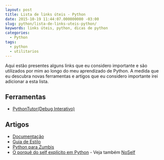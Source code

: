 ```yaml
---
layout: post
title: Lista de links úteis - Python
date: 2015-10-19 11:44:07.000000000 -03:00
slug: python/lista-de-links-uteis-python/
keywords: links úteis, python, dicas de python
categories:
  - Python
tags:
  - python
  - utilitarios
---
```


Aqui estão presentes alguns links que eu considero importante e são utilizados por mim ao longo do meu aprendizado de Python. A medida que eu descubra novas ferramentas e artigos que eu considero importante irei adicionar a esta lista.

## Ferramentas

- [PythonTutor(Debug Interativo)][pythontutor]

## Artigos

- [Documentação][python_documentacao]
- [Guia de Estilo][python_guia_estilo]
- [Python para Zumbis][python_para_zumbis]
- [O porquê do self explícito em Python][porque_self_explicito_python] - Veja também [NoSelf][porque_no_self_python]

[pythontutor]: http://www.pythontutor.com/visualize.html#mode=edit
[python_documentacao]: http://wiki.python.org.br/DocumentacaoPython
[python_guia_estilo]: http://wiki.python.org.br/GuiaDeEstilo
[python_para_zumbis]: http://pingmind.com/classes/142/lessons/
[porque_self_explicito_python]: http://www.pedrowerneck.com/o-porque-do-self-explicito-em-python-pt-br.html
[porque_no_self_python]: http://wiki.python.org.br/NoSelf
